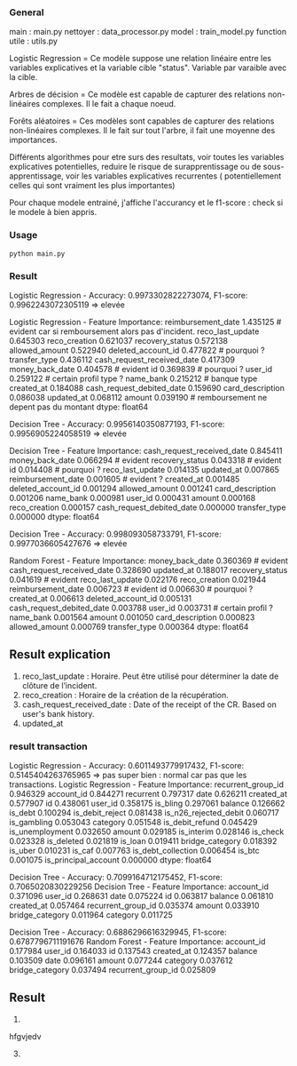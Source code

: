 ### General 
main : main.py
nettoyer : data_processor.py
model : train_model.py 
function utile : utils.py


Logistic Regression = Ce modèle suppose une relation linéaire entre les variables explicatives et la variable cible "status". 
                    Variable par varaible avec la cible.

Arbres de décision  = Ce modèle est capable de capturer des relations non-linéaires complexes. Il le fait a chaque noeud.

Forêts aléatoires = Ces modèles sont capables de capturer des relations non-linéaires complexes. Il le fait sur tout l'arbre, il fait une moyenne des  importances.


Différents algorithmes pour etre surs des resultats, voir toutes les variables explicatives potentielles, reduire le risque de surapprentissage ou de sous-apprentissage, voir les variables explicatives recurrentes ( potentiellement celles qui sont vraiment les plus importantes)

Pour chaque modele entrainé, j'affiche l'accurancy et le f1-score : check si le modele à bien appris.

### Usage 
``
python main.py
``

### Result 

Logistic Regression - Accuracy: 0.9973302822273074, F1-score: 0.9962243072305119 => elevée 

Logistic Regression - Feature Importance:
reimbursement_date            1.435125 # evident car si remboursement alors pas d'incident.
reco_last_update              0.645303
reco_creation                 0.621037
recovery_status               0.572138
allowed_amount                0.522940 
deleted_account_id            0.477822 # pourquoi ?
transfer_type                 0.436112 
cash_request_received_date    0.417309 
money_back_date               0.404578 # evident 
id                            0.369839 # pourquoi ? 
user_id                       0.259122 # certain profil type ? 
name_bank                     0.215212 # banque type 
created_at                    0.184088
cash_request_debited_date     0.159690
card_description              0.086038
updated_at                    0.068112
amount                        0.039190 # remboursement ne depent pas du montant
dtype: float64

Decision Tree - Accuracy: 0.9956140350877193, F1-score: 0.9956905224058519 => elevée

Decision Tree - Feature Importance:
cash_request_received_date    0.845411
money_back_date               0.066294 # evident 
recovery_status               0.043318 # evident 
id                            0.014408 # pourquoi ? 
reco_last_update              0.014135
updated_at                    0.007865
reimbursement_date            0.001605 # evident ?
created_at                    0.001485
deleted_account_id            0.001294
allowed_amount                0.001241
card_description              0.001206
name_bank                     0.000981
user_id                       0.000431
amount                        0.000168
reco_creation                 0.000157
cash_request_debited_date     0.000000
transfer_type                 0.000000
dtype: float64

Decision Tree - Accuracy: 0.998093058733791, F1-score: 0.9977036605427676 => elevée 

Random Forest - Feature Importance:
money_back_date               0.360369 # evident 
cash_request_received_date    0.328690
updated_at                    0.188017
recovery_status               0.041619 # evident 
reco_last_update              0.022176
reco_creation                 0.021944
reimbursement_date            0.006723 # evident 
id                            0.006630 # pourquoi ?
created_at                    0.006613 
deleted_account_id            0.005131
cash_request_debited_date     0.003788
user_id                       0.003731 # certain profil ? 
name_bank                     0.001564
amount                        0.001050
card_description              0.000823
allowed_amount                0.000769
transfer_type                 0.000364
dtype: float64

## Result explication 

1. reco_last_update : Horaire. Peut être utilisé pour déterminer la date de clôture de l’incident.
2. reco_creation : Horaire de la création de la récupération.
3. cash_request_received_date : Date of the receipt of the CR. Based on user's bank history.
4. updated_at


### result transaction 

Logistic Regression - Accuracy: 0.6011493779917432, F1-score: 0.5145404263765965 => pas super bien : normal car pas que les transactions.
Logistic Regression - Feature Importance:
recurrent_group_id       0.946329
account_id               0.844271
recurrent                0.797317
date                     0.626211
created_at               0.577907
id                       0.438061
user_id                  0.358175
is_bling                 0.297061
balance                  0.126662
is_debt                  0.100294
is_debit_reject          0.081438
is_n26_rejected_debit    0.060717
is_gambling              0.053043
category                 0.051548
is_debit_refund          0.045429
is_unemployment          0.032650
amount                   0.029185
is_interim               0.028146
is_check                 0.023328
is_deleted               0.021819
is_loan                  0.019411
bridge_category          0.018392
is_uber                  0.010231
is_caf                   0.007763
is_debt_collection       0.006454
is_btc                   0.001075
is_principal_account     0.000000
dtype: float64


Decision Tree - Accuracy: 0.7099164712175452, F1-score: 0.7065020830229256
Decision Tree - Feature Importance:
account_id               0.371096 
user_id                  0.268631
date                     0.075224
id                       0.063817
balance                  0.061810
created_at               0.057464
recurrent_group_id       0.035374
amount                   0.033910
bridge_category          0.011964
category                 0.011725

Decision Tree - Accuracy: 0.6886296616329945, F1-score: 0.6787796711191676
Random Forest - Feature Importance:
account_id               0.177984
user_id                  0.164033
id                       0.137543
created_at               0.124357
balance                  0.103509
date                     0.096161
amount                   0.077244
category                 0.037612
bridge_category          0.037494
recurrent_group_id       0.025809


## Result 

1. 
<tb><td> hfgvjedv </td></tb>

3. 
